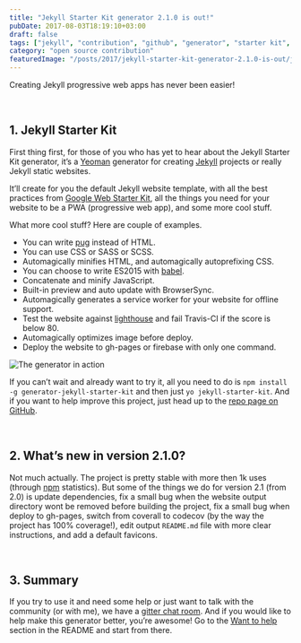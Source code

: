 ```yaml
---
title: "Jekyll Starter Kit generator 2.1.0 is out!"
pubDate: 2017-08-03T18:19:10+03:00
draft: false
tags: ["jekyll", "contribution", "github", "generator", "starter kit", "yeoman", "pwa", "npm"]
category: "open source contribution"
featuredImage: "/posts/2017/jekyll-starter-kit-generator-2.1.0-is-out/jekyll-starter-kit.webp"
---
```


Creating Jekyll progressive web apps has never been easier!

&nbsp;

## 1. Jekyll Starter Kit

First thing first, for those of you who has yet to hear about the Jekyll Starter Kit generator, it’s a [Yeoman](http://yeoman.io/) generator for creating [Jekyll](https://jekyllrb.com/) projects or really Jekyll static websites.

It’ll create for you the default Jekyll website template, with all the best practices from [Google Web Starter Kit](https://github.com/google/web-starter-kit), all the things you need for your website to be a PWA (progressive web app), and some more cool stuff.

What more cool stuff? Here are couple of examples.

- You can write [pug](https://github.com/pugjs/pug) instead of HTML.
- You can use CSS or SASS or SCSS.
- Automagically minifies HTML, and automagically autoprefixing CSS.
- You can choose to write ES2015 with [babel](https://github.com/babel/babel).
- Concatenate and minify JavaScript.
- Built-in preview and auto update with BrowserSync.
- Automagically generates a service worker for your website for offline support.
- Test the website against [lighthouse](https://github.com/GoogleChrome/lighthouse) and fail Travis-CI if the score is below 80.
- Automagically optimizes image before deploy.
- Deploy the website to gh-pages or firebase with only one command.

![The generator in action](/posts/2017/jekyll-starter-kit-generator-2.1.0-is-out/the-generator-in-action.webp "The generator in action")

If you can’t wait and already want to try it, all you need to do is `npm install -g generator-jekyll-starter-kit` and then just `yo jekyll-starter-kit`. And if you want to help improve this project, just head up to the [repo page on GitHub](https://github.com/nirgn975/generator-jekyll-starter-kit).

&nbsp;

## 2. What’s new in version 2.1.0?

Not much actually. The project is pretty stable with more then 1k uses (through [npm](https://www.npmjs.com/) statistics). But some of the things we do for version 2.1 (from 2.0) is update dependencies, fix a small bug when the website output directory wont be removed before building the project, fix a small bug when deploy to gh-pages, switch from coverall to codecov (by the way the project has 100% coverage!), edit output `README.md` file with more clear instructions, and add a default favicons.

&nbsp;

## 3. Summary

If you try to use it and need some help or just want to talk with the community (or with me), we have a [gitter chat room](https://gitter.im/jekyll_starter_kit/Lobby). And if you would like to help make this generator better, you’re awesome! Go to the [Want to help](https://github.com/nirgn975/generator-jekyll-starter-kit#want-to-help) section in the README and start from there.
